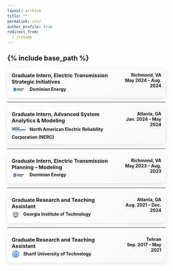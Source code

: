 ```yaml
---
layout: archive
title: ""
permalink: /cv/
author_profile: true
redirect_from:
  - /resume
---
```


{% include base_path %}
---

<!-- Dominion Energy -->
<div style="
  margin: 1em 0; 
  padding: 1em; 
  border-radius: 10px; 
  background: linear-gradient(135deg, #ffffff 0%, #f8f8f8 100%);
  box-shadow: 0 4px 12px rgba(0,0,0,0.1);
">
  <div style="display: flex; justify-content: space-between; align-items: flex-start;">
    <div>
      <!-- Role -->
      <h3 style="margin: 0;">Graduate Intern, Electric Transmission Strategic Initiatives</h3>
      <!-- Company + Logo below Role -->
      <div style="margin-top: 4px;">
        <img src="../images/dominion.png"
             alt="Dominion Energy Logo"
             title="Dominion Energy"
             width="45"
             style="vertical-align: middle; margin-right: 8px;" />
        <strong>Dominion Energy</strong>
      </div>
    </div>
    <!-- Location + Dates on the Right -->
    <div style="text-align: right;">
      <strong>Richmond, VA</strong><br>
      <strong>May 2024 – Aug. 2024</strong>
    </div>
  </div>
</div>

---

<!-- NERC -->
<div style="
  margin: 1em 0; 
  padding: 1em; 
  border-radius: 10px; 
  background: linear-gradient(135deg, #ffffff 0%, #f8f8f8 100%);
  box-shadow: 0 4px 12px rgba(0,0,0,0.1);
">
  <div style="display: flex; justify-content: space-between; align-items: flex-start;">
    <div>
      <h3 style="margin: 0;">Graduate Intern, Advanced System Analytics &amp; Modeling</h3>
      <div style="margin-top: 4px;">
        <img src="../images/nerc.png"
             alt="NERC Logo"
             title="NERC"
             width="45"
             style="vertical-align: middle; margin-right: 8px;" />
        <strong>North American Electric Reliability Corporation (NERC)</strong>
      </div>
    </div>
    <div style="text-align: right;">
      <strong>Atlanta, GA</strong><br>
      <strong>Jan. 2024 – May 2024</strong>
    </div>
  </div>
</div>

---

<!-- Dominion Energy (Planning – Modeling) -->
<div style="
  margin: 1em 0; 
  padding: 1em; 
  border-radius: 10px; 
  background: linear-gradient(135deg, #ffffff 0%, #f8f8f8 100%);
  box-shadow: 0 4px 12px rgba(0,0,0,0.1);
">
  <div style="display: flex; justify-content: space-between; align-items: flex-start;">
    <div>
      <h3 style="margin: 0;">Graduate Intern, Electric Transmission Planning – Modeling</h3>
      <div style="margin-top: 4px;">
        <img src="../images/dominion.png"
             alt="Dominion Energy Logo"
             title="Dominion Energy"
             width="45"
             style="vertical-align: middle; margin-right: 8px;" />
        <strong>Dominion Energy</strong>
      </div>
    </div>
    <div style="text-align: right;">
      <strong>Richmond, VA</strong><br>
      <strong>May 2023 – Aug. 2023</strong>
    </div>
  </div>
</div>

---

<!-- Georgia Tech -->
<div style="
  margin: 1em 0; 
  padding: 1em; 
  border-radius: 10px; 
  background: linear-gradient(135deg, #ffffff 0%, #f8f8f8 100%);
  box-shadow: 0 4px 12px rgba(0,0,0,0.1);
">
  <div style="display: flex; justify-content: space-between; align-items: flex-start;">
    <div>
      <h3 style="margin: 0;">Graduate Research and Teaching Assistant</h3>
      <div style="margin-top: 4px;">
        <img src="../images/gt-seal_0.png"
             alt="Georgia Tech Logo"
             title="Georgia Tech"
             width="25"
             style="vertical-align: middle; margin-right: 8px;" />
        <strong>Georgia Institute of Technology</strong>
      </div>
    </div>
    <div style="text-align: right;">
      <strong>Atlanta, GA</strong><br>
      <strong>Aug. 2021 – Dec. 2024</strong>
    </div>
  </div>
</div>

---

<!-- Sharif University of Technology -->
<div style="
  margin: 1em 0; 
  padding: 1em; 
  border-radius: 10px; 
  background: linear-gradient(135deg, #ffffff 0%, #f8f8f8 100%);
  box-shadow: 0 4px 12px rgba(0,0,0,0.1);
">
  <div style="display: flex; justify-content: space-between; align-items: flex-start;">
    <div>
      <h3 style="margin: 0;">Graduate Research and Teaching Assistant</h3>
      <div style="margin-top: 4px;">
        <img src="../images/sharif.png"
             alt="Sharif University Logo"
             title="Sharif University of Technology"
             width="25"
             style="vertical-align: middle; margin-right: 8px;" />
        <strong>Sharif University of Technology</strong>
      </div>
    </div>
    <div style="text-align: right;">
      <strong>Tehran</strong><br>
      <strong>Sep. 2017 – May 2021</strong>
    </div>
  </div>
</div>


